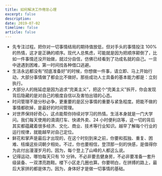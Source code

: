```yaml
---
title: 如何解决工作倦怠心理
excerpt: false
description: 
date: 2019-07-02
timeline: false
article: false
---
```


- 先专注过程。把你对一切事情结局的期待值放低，但对手头的事情投注 100% 的热情，这才是正确的顺序。现代人总焦虑，可能就是因为把顺序颠倒了，比如一件事情还没开始做，就过分自信，仿佛已经看到了功成名就的自己。一旦中途遇到困难，第一时间找各种借口逃避。
- 生活永远都没有“彻底准备好”的时候，你想做一件事，请立即、马上开始行动，大部分事情做了都会比不做好。那些成功人士具备的基本能力都是：立刻执行。
- 大部分人的拖延症是因为追求“完美主义”，把这个“完美主义”拆开，你会发现背后隐藏的是对自己的极度自信以及害怕出错的心态。
- 时问管理不是分秒必争，更重要的是区分事情的重要与紧急程度。把能不做的事情都砍掉，是最好的时间管理。
- 对世界保持好奇心，这点能帮你持续对学习的热情。生活本身就是一门大学问。我们每天使用的滴滴打车、快递外卖、24 小时便利店等，这一切的背后其实都蕴藏着很多经济、文化、商业、技术等行业知识。越早了解每个行业的运行规律，就能越早对自己定位。
- 鲜花和掌声是最后才出现的，在这个时刻到来之前，你要和孤独、重复、困难、桔燥这些词朝夕相处。不过，你也要相信，登顶那一刻的快感，是值得你为此付出漫漫岁月的。因为，每个登上了山峰的人都这么说。
- 记得运动，哪怕每天只有 10 分钟。不必非要去健身房，不必非要准备一套升级装备、一双漂亮跑鞋。楼下小区走几圈也算。你要明白，在拼搏的路上，最后大家拼的都是体力。因为，身体好才是做一切事情的基础。